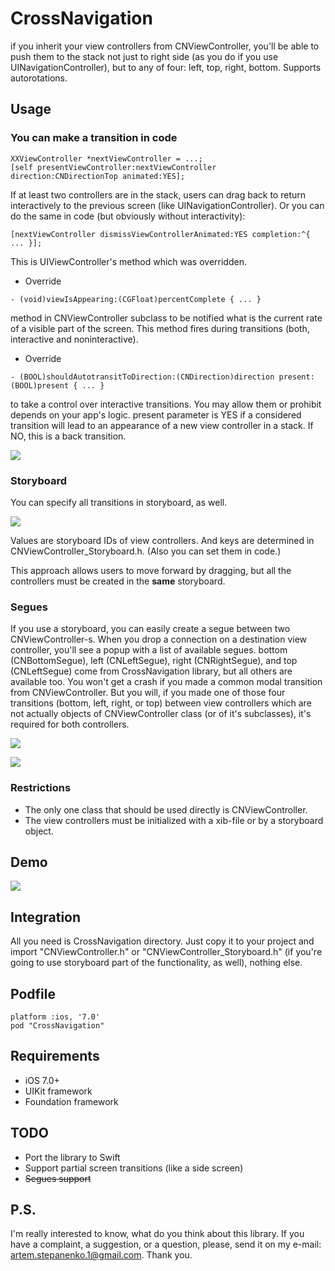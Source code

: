 # CrossNavigation

if you inherit your view controllers from CNViewController, you'll be able to push them to the stack not just to right side (as you do if you use UINavigationController), but to any of four: left, top, right, bottom. Supports autorotations.

## Usage

### You can make a transition in code

``` objc
XXViewController *nextViewController = ...;
[self presentViewController:nextViewController direction:CNDirectionTop animated:YES];
```

If at least two controllers are in the stack, users can drag back to return interactively to the previous screen (like UINavigationController). Or you can do the same in code (but obviously without interactivity):

``` objc
[nextViewController dismissViewControllerAnimated:YES completion:^{ ... }];
```

This is UIViewController's method which was overridden.

- Override

``` objc
- (void)viewIsAppearing:(CGFloat)percentComplete { ... }
```

method in CNViewController subclass to be notified what is the current rate of a visible part of the screen. This method fires during transitions (both, interactive and noninteractive).

- Override

``` objc
- (BOOL)shouldAutotransitToDirection:(CNDirection)direction present:(BOOL)present { ... }
```

to take a control over interactive transitions. You may allow them or prohibit depends on your app's logic.
present parameter is YES if a considered transition will lead to an appearance of a new view controller in a stack. If NO, this is a back transition.

![](https://github.com/artemstepanenko/CrossNavigation/blob/master/README%20Graphics/demo_present.gif)

### Storyboard

You can specify all transitions in storyboard, as well.

![](https://github.com/artemstepanenko/CrossNavigation/blob/master/README%20Graphics/demo_storyboard_inspector.png)

Values are storyboard IDs of view controllers. And keys are determined in CNViewController_Storyboard.h. (Also you can set them in code.)

This approach allows users to move forward by dragging, but all the controllers must be created in the **same** storyboard.

### Segues

If you use a storyboard, you can easily create a segue between two CNViewController-s. When you drop a connection on a destination view controller, you'll see a popup with a list of available segues. bottom (CNBottomSegue), left (CNLeftSegue), right (CNRightSegue), and top (CNLeftSegue) come from CrossNavigation library, but all others are available too. You won't get a crash if you made a common modal transition from CNViewController. But you will, if you made one of those four transitions (bottom, left, right, or top) between view controllers which are not actually objects of CNViewController class (or of it's subclasses), it's required for both controllers.

![](https://github.com/artemstepanenko/CrossNavigation/blob/master/README%20Graphics/demo_segue_connecting.png)

![](https://github.com/artemstepanenko/CrossNavigation/blob/master/README%20Graphics/demo_segue_inspector.png)


### Restrictions

- The only one class that should be used directly is CNViewController.
- The view controllers must be initialized with a xib-file or by a storyboard object.

## Demo

![](https://github.com/artemstepanenko/CrossNavigation/blob/master/README%20Graphics/demo_storyboard.gif)

## Integration

All you need is CrossNavigation directory. Just copy it to your project and import "CNViewController.h" or "CNViewController_Storyboard.h" (if you're going to use storyboard part of the functionality, as well), nothing else.

## Podfile

```
platform :ios, '7.0'
pod "CrossNavigation"
```

## Requirements

- iOS 7.0+
- UIKit framework
- Foundation framework

## TODO

- Port the library to Swift
- Support partial screen transitions (like a side screen)
- <s>Segues support</s>

## P.S.

I'm really interested to know, what do you think about this library. If you have a complaint, a suggestion, or a question, please, send it on my e-mail: artem.stepanenko.1@gmail.com. Thank you.
